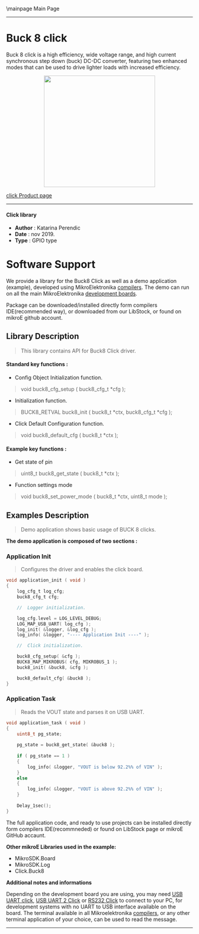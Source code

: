 \mainpage Main Page
  
---
# Buck 8 click

Buck 8 click is a high efficiency, wide voltage range, and high current synchronous step down (buck) DC-DC converter, featuring two enhanced modes that can be used to drive lighter loads with increased efficiency. 

<p align="center">
  <img src="https://download.mikroe.com/images/click_for_ide/buck8_click.png" height=300px>
</p>


[click Product page](https://www.mikroe.com/buck-8-click)

---


#### Click library 

- **Author**        : Katarina Perendic
- **Date**          : nov 2019.
- **Type**          : GPIO type


# Software Support

We provide a library for the Buck8 Click 
as well as a demo application (example), developed using MikroElektronika 
[compilers](https://shop.mikroe.com/compilers). 
The demo can run on all the main MikroElektronika [development boards](https://shop.mikroe.com/development-boards).

Package can be downloaded/installed directly form compilers IDE(recommended way), or downloaded from our LibStock, or found on mikroE github account. 

## Library Description

> This library contains API for Buck8 Click driver.

#### Standard key functions :

- Config Object Initialization function.
> void buck8_cfg_setup ( buck8_cfg_t *cfg ); 
 
- Initialization function.
> BUCK8_RETVAL buck8_init ( buck8_t *ctx, buck8_cfg_t *cfg );

- Click Default Configuration function.
> void buck8_default_cfg ( buck8_t *ctx );


#### Example key functions :

- Get state of pin
> uint8_t buck8_get_state ( buck8_t *ctx );
 
- Function settings mode 
> void buck8_set_power_mode ( buck8_t *ctx, uint8_t mode );

## Examples Description

> Demo application shows basic usage of BUCK 8 clicks.

**The demo application is composed of two sections :**

### Application Init 

> Configures the driver and enables the click board.

```c
void application_init ( void )
{
    log_cfg_t log_cfg;
    buck8_cfg_t cfg;

    //  Logger initialization.

    log_cfg.level = LOG_LEVEL_DEBUG;
    LOG_MAP_USB_UART( log_cfg );
    log_init( &logger, &log_cfg );
    log_info( &logger, "---- Application Init ----" );

    //  Click initialization.

    buck8_cfg_setup( &cfg );
    BUCK8_MAP_MIKROBUS( cfg, MIKROBUS_1 );
    buck8_init( &buck8, &cfg );

    buck8_default_cfg( &buck8 );
}
```

### Application Task

> Reads the VOUT state and parses it on USB UART.

```c
void application_task ( void )
{
    uint8_t pg_state;
    
    pg_state = buck8_get_state( &buck8 );
    
    if ( pg_state == 1 )
    {
        log_info( &logger, "VOUT is below 92.2%% of VIN" );
    }
    else
    {
        log_info( &logger, "VOUT is above 92.2%% of VIN" );
    }
    
    Delay_1sec();
}
```

The full application code, and ready to use projects can be  installed directly form compilers IDE(recommneded) or found on LibStock page or mikroE GitHub accaunt.

**Other mikroE Libraries used in the example:** 

- MikroSDK.Board
- MikroSDK.Log
- Click.Buck8

**Additional notes and informations**

Depending on the development board you are using, you may need 
[USB UART click](https://shop.mikroe.com/usb-uart-click), 
[USB UART 2 Click](https://shop.mikroe.com/usb-uart-2-click) or 
[RS232 Click](https://shop.mikroe.com/rs232-click) to connect to your PC, for 
development systems with no UART to USB interface available on the board. The 
terminal available in all Mikroelektronika 
[compilers](https://shop.mikroe.com/compilers), or any other terminal application 
of your choice, can be used to read the message.



---
